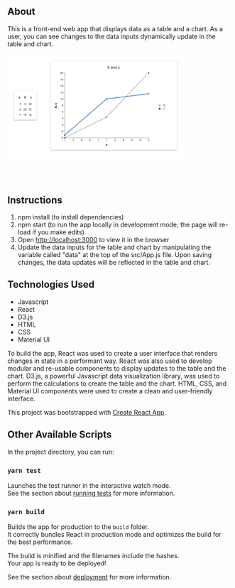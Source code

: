 ## About
This is a front-end web app that displays data as a table and a chart. As a user, you can see changes to the data inputs dynamically update in the table and chart.

<p align="left">
<img src="public/table-chart-ui.png"
     alt="Main View"
     width="400px" height="auto" />
</p>

<br></br>

## Instructions
1. npm install (to install dependencies)
2. npm start (to run the app locally in development mode; the page will re-load if you make edits)
3. Open [http://localhost:3000](http://localhost:3000) to view it in the browser
4. Update the data inputs for the table and chart by manipulating the variable called "data" at the top of the src/App.js file. Upon saving changes, the data updates will be reflected in the table and chart.

## Technologies Used
- Javascript
- React
- D3.js
- HTML
- CSS
- Material UI

To build the app, React was used to create a user interface that renders changes in state in a performant way. React was also used to develop modular and re-usable components to display updates to the table and the chart. D3.js, a powerful Javascript data visualization library, was used to perform the calculations to create the table and the chart. HTML, CSS, and Material UI components were used to create a clean and user-friendly interface.

This project was bootstrapped with [Create React App](https://github.com/facebook/create-react-app).

## Other Available Scripts

In the project directory, you can run:

### `yarn test`

Launches the test runner in the interactive watch mode.<br />
See the section about [running tests](https://facebook.github.io/create-react-app/docs/running-tests) for more information.

### `yarn build`

Builds the app for production to the `build` folder.<br />
It correctly bundles React in production mode and optimizes the build for the best performance.

The build is minified and the filenames include the hashes.<br />
Your app is ready to be deployed!

See the section about [deployment](https://facebook.github.io/create-react-app/docs/deployment) for more information.

